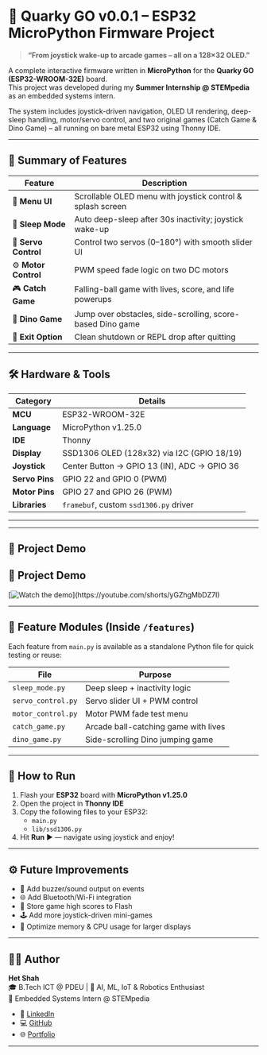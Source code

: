 # 🚀 Quarky GO v0.0.1 – ESP32 MicroPython Firmware Project

> **“From joystick wake-up to arcade games – all on a 128×32 OLED.”**

A complete interactive firmware written in **MicroPython** for the **Quarky GO (ESP32-WROOM-32E)** board.  
This project was developed during my **Summer Internship @ STEMpedia** as an embedded systems intern.

The system includes joystick-driven navigation, OLED UI rendering, deep-sleep handling, motor/servo control, and two original games (Catch Game & Dino Game) – all running on bare metal ESP32 using Thonny IDE.

---

## 🧠 Summary of Features

| Feature             | Description |
|---------------------|-------------|
| 🧭 **Menu UI**       | Scrollable OLED menu with joystick control & splash screen |
| 🌙 **Sleep Mode**    | Auto deep-sleep after 30s inactivity; joystick wake-up |
| 🦾 **Servo Control** | Control two servos (0–180°) with smooth slider UI |
| ⚙ **Motor Control** | PWM speed fade logic on two DC motors |
| 🎮 **Catch Game**    | Falling-ball game with lives, score, and life powerups |
| 🦖 **Dino Game**     | Jump over obstacles, side-scrolling, score-based Dino game |
| 🛑 **Exit Option**   | Clean shutdown or REPL drop after quitting |

---

## 🛠️ Hardware & Tools

| Category         | Details                              |
|------------------|--------------------------------------|
| **MCU**          | ESP32-WROOM-32E                      |
| **Language**     | MicroPython v1.25.0                  |
| **IDE**          | Thonny                               |
| **Display**      | SSD1306 OLED (128x32) via I2C (GPIO 18/19) |
| **Joystick**     | Center Button → GPIO 13 (IN), ADC → GPIO 36 |
| **Servo Pins**   | GPIO 22 and GPIO 0 (PWM)             |
| **Motor Pins**   | GPIO 27 and GPIO 26 (PWM)            |
| **Libraries**    | `framebuf`, custom `ssd1306.py` driver |

---

---

## 🎥 Project Demo

## 🎥 Project Demo

[![Watch the demo]([https://img.youtube.com/vi/YOUR_VIDEO_ID/maxresdefault.jpg](https://www.google.com/imgres?q=esp32%20electionic%20classic%20pic&imgurl=https%3A%2F%2Frandomnerdtutorials.com%2Fwp-content%2Fuploads%2F2022%2F10%2FESP32-Getting-Started.jpg&imgrefurl=https%3A%2F%2Frandomnerdtutorials.com%2Fgetting-started-with-esp32%2F&docid=we8tJVOHH26hIM&tbnid=njC-5z-AVxpJTM&vet=12ahUKEwjsqtmvn8GOAxWdTmwGHWyVNa4QM3oECB0QAA..i&w=1280&h=720&hcb=2&itg=1&ved=2ahUKEwjsqtmvn8GOAxWdTmwGHWyVNa4QM3oECB0QAA))](https://youtube.com/shorts/yGZhgMbDZ7I)




---

## 🧩 Feature Modules (Inside `/features`)

Each feature from `main.py` is available as a standalone Python file for quick testing or reuse:

| File               | Purpose                              |
|--------------------|--------------------------------------|
| `sleep_mode.py`    | Deep sleep + inactivity logic        |
| `servo_control.py` | Servo slider UI + PWM control        |
| `motor_control.py` | Motor PWM fade test menu             |
| `catch_game.py`    | Arcade ball-catching game with lives |
| `dino_game.py`     | Side-scrolling Dino jumping game     |

---

## 🔌 How to Run

1. Flash your **ESP32** board with **MicroPython v1.25.0**
2. Open the project in **Thonny IDE**
3. Copy the following files to your ESP32:
   - `main.py`
   - `lib/ssd1306.py`
4. Hit **Run** ▶ — navigate using joystick and enjoy!

---

## ⚙️ Future Improvements

- 🎵 Add buzzer/sound output on events
- 🌐 Add Bluetooth/Wi-Fi integration
- 💾 Store game high scores to Flash
- 🕹 Add more joystick-driven mini-games
- 🧠 Optimize memory & CPU usage for larger displays

---

## 👨‍💻 Author

**Het Shah**  
🎓 B.Tech ICT @ PDEU | 🔬 AI, ML, IoT & Robotics Enthusiast  
🧠 Embedded Systems Intern @ STEMpedia

- 🔗 [LinkedIn](https://www.linkedin.com/in/hetshah-ai-tech/)
- 💻 [GitHub](https://github.com/hetshahAI)
- 🌐 [Portfolio](https://hetshah1704.wixsite.com/het-portfolio217)

---





